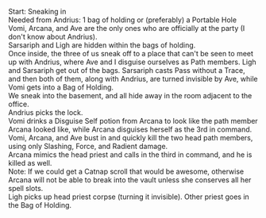 Start: Sneaking in \
Needed from Andrius: 1 bag of holding or (preferably) a Portable Hole \
Vomi, Arcana, and Ave are the only ones who are officially at the party (I don't know about Andrius). \
Sarsariph and Ligh are hidden within the bags of holding. \
Once inside, the three of us sneak off to a place that can't be seen to meet up with Andrius, where Ave and I disguise ourselves as Path members. Ligh and Sarsariph get out of the bags. Sarsariph casts Pass without a Trace, and then both of them, along with Andrius, are turned invisible by Ave, while Vomi gets into a Bag of Holding. \
We sneak into the basement, and all hide away in the room adjacent to the office. \
Andrius picks the lock. \
Vomi drinks a Disguise Self potion from Arcana to look like the path member Arcana looked like, while Arcana disguises herself as the 3rd in command. \
Vomi, Arcana, and Ave bust in and quickly kill the two head path members, using only Slashing, Force, and Radient damage. \
Arcana mimics the head priest and calls in the third in command, and he is killed as well.\
Note: If we could get a Catnap scroll that would be awesome, otherwise Arcana will not be able to break into the vault unless she conserves all her spell slots. \
Ligh picks up head priest corpse (turning it invisible). Other priest goes in the Bag of Holding. 

